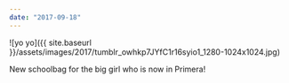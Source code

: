```yaml
---
date: "2017-09-18"
---
```


![yo yo]({{ site.baseurl }}/assets/images/2017/tumblr_owhkp7JYfC1r16syio1_1280-1024x1024.jpg)

New schoolbag for the big girl who is now in Primera!
